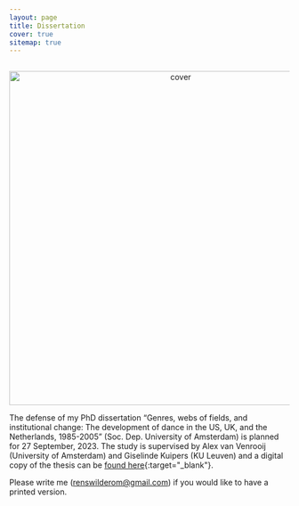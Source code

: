 ```yaml
---
layout: page
title: Dissertation
cover: true
sitemap: true
---
```


<p align="center">
<img src="/assets/img/blog/PhD-dissertation-Rens-Wilderom-_Cover-only_.svg" alt="cover" width="600" style="padding-top: 15px;"/>
</p>

The defense of my PhD dissertation “Genres, webs of fields, and institutional change: The development of dance in the US, UK, and the Netherlands, 1985-2005” (Soc. Dep. University of Amsterdam) is planned for 27 September, 2023. The study is supervised by Alex van Venrooij (University of Amsterdam) and Giselinde Kuipers (KU Leuven) and a digital copy of the thesis can be [found here](https://drive.google.com/file/d/1-DKHgvI4YEHkV6PB8xV9UpGsJlSC6a1g/view?usp=sharing){:target="_blank"}.

Please write me (renswilderom@gmail.com) if you would like to have a printed version.